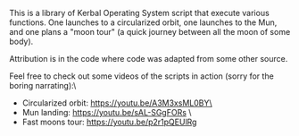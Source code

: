 This is a library of Kerbal Operating System script that execute various functions. One launches to a circularized orbit, one launches to the Mun, and one plans a "moon tour" (a quick journey between all the moon of some body).

Attribution is in the code where code was adapted from some other source.

Feel free to check out some videos of the scripts in action (sorry for the boring narrating):\
- Circularized orbit: https://youtu.be/A3M3xsML0BY\
- Mun landing: https://youtu.be/sAL-SGgFORs \
- Fast moons tour: https://youtu.be/p2r1pQEUlRg
